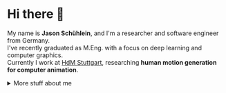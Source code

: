 # Hi there :wave:

My name is **Jason Schühlein**, and I'm a researcher and software engineer from Germany.  
I've recently graduated as M.Eng. with a focus on deep learning and computer graphics.  
Currently I work at [HdM Stuttgart](https://www.hdm-stuttgart.de), researching **human motion generation for computer animation**.

<details>
<summary>
  More stuff about me
</summary>

## My skills 📜

### Programming 

- Python
- Qt/PySide
- Rust (beginner) 
- C++ (beginner)

### Languages 🌐

| Language      | Proficiency                                                               |
| ------------- | ------------------------------------------------------------------------- |
| English       | C1/C2                                                                     |
| German        | Native language                                                           |
| Japanese      | I can differentiate hiragana and katakana, does that count?               |

## What I'm currently learning 📚

- Diffusion Transformer
- Rust

</details>
